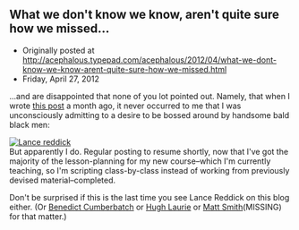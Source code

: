 ## What we don't know we know, aren't quite sure how we missed...

 * Originally posted at http://acephalous.typepad.com/acephalous/2012/04/what-we-dont-know-we-know-arent-quite-sure-how-we-missed.html
 * Friday, April 27, 2012



...and are disappointed that none of you lot pointed out. Namely, that when I wrote [this post](http://acephalous.typepad.com/acephalous/2012/03/the-top-15-english-language-television-shows-of-the-post-network-era.html) a month ago, it never occurred to me that I was unconsciously admitting to a desire to be bossed around by handsome bald black men:

[![Lance reddick](http://acephalous.typepad.com/.a/6a00d8341c2df453ef0168ead1f77a970c-500wi "Lance reddick")](http://acephalous.typepad.com/.a/6a00d8341c2df453ef0168ead1f77a970c-popup)  
But apparently I do. Regular posting to resume shortly, now that I've got the majority of the lesson-planning for my new course–which I'm currently teaching, so I'm scripting class-by-class instead of working from previously devised material–completed. 

Don't be surprised if this is the last time you see Lance Reddick on this blog either. (Or [Benedict Cumberbatch](http://en.wikipedia.org/wiki/Benedict\_Cumberbatch) or [Hugh Laurie](http://en.wikipedia.org/wiki/Hugh\_Laurie) or [Matt Smith](http://en.wikipedia.org/wiki/Matt\_Smith\_%!a(MISSING)ctor%!)(MISSING) for that matter.) 

		
